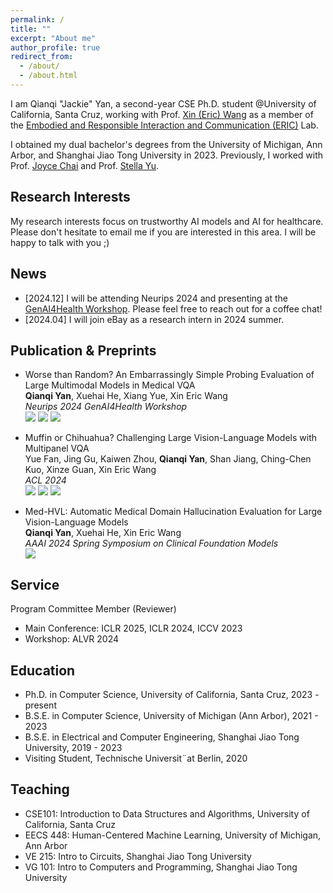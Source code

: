 ```yaml
---
permalink: /
title: ""
excerpt: "About me"
author_profile: true
redirect_from: 
  - /about/
  - /about.html
---
```

I am Qianqi "Jackie" Yan, a second-year CSE Ph.D. student @University of California, Santa Cruz, working with Prof. [Xin (Eric) Wang](https://eric-xw.github.io/) as a member of the [Embodied and Responsible Interaction and Communication (ERIC)](http://eric-lab.soe.ucsc.edu/home) Lab.

I obtained my dual bachelor's degrees from the University of Michigan, Ann Arbor, and Shanghai Jiao Tong University in 2023. Previously, I worked with Prof. [Joyce Chai](https://web.eecs.umich.edu/~chaijy/) and Prof. [Stella Yu](https://www1.icsi.berkeley.edu/~stellayu/).

Research Interests
------
My research interests focus on trustworthy AI models and AI for healthcare. Please don't hesitate to email me if you are interested in this area. I will be happy to talk with you ;)

News
------
* [2024.12] I will be attending Neurips 2024 and presenting at the [GenAI4Health Workshop](https://genai4health.github.io/). Please feel free to reach out for a coffee chat!
* [2024.04] I will join eBay as a research intern in 2024 summer.

Publication & Preprints
------
* Worse than Random? An Embarrassingly Simple Probing Evaluation of Large Multimodal Models in Medical VQA \
  **Qianqi Yan**, Xuehai He, Xiang Yue, Xin Eric Wang \
  *Neurips 2024 GenAI4Health Workshop* \
  <a href='https://arxiv.org/abs/2405.20421'><img src='https://img.shields.io/badge/Paper-Arxiv-red'></a> <a href='https://jackie-2000.github.io/probmed.github.io/'><img src='https://img.shields.io/badge/Project-Page-blue'></a> <a href='https://github.com/eric-ai-lab/ProbMed'><img src='https://img.shields.io/badge/Code-Github-brightgreen?logo=github'></a>
  
* Muffin or Chihuahua? Challenging Large Vision-Language Models with Multipanel VQA \
  Yue Fan, Jing Gu, Kaiwen Zhou, **Qianqi Yan**, Shan Jiang, Ching-Chen Kuo, Xinze Guan, Xin Eric Wang\
  *ACL 2024* \
  <a href='https://arxiv.org/abs/2401.15847'><img src='https://img.shields.io/badge/Paper-Arxiv-red'></a> <a href='https://sites.google.com/view/multipanelvqa/home'><img src='https://img.shields.io/badge/Project-Page-blue'></a> <a href='https://github.com/eric-ai-lab/MultipanelVQA'><img src='https://img.shields.io/badge/Code-Github-brightgreen?logo=github'></a>

* Med-HVL: Automatic Medical Domain Hallucination Evaluation for Large Vision-Language Models \
  **Qianqi Yan**, Xuehai He, Xin Eric Wang \
  *AAAI 2024 Spring Symposium on Clinical Foundation Models* \
  <a href='https://scholar.google.com/citations?view_op=view_citation&hl=en&user=MYrX5ooAAAAJ&citation_for_view=MYrX5ooAAAAJ:u-x6o8ySG0sC'><img src='https://img.shields.io/badge/Paper-Open_Review-red'></a>

Service
------
Program Committee Member (Reviewer)
* Main Conference: ICLR 2025, ICLR 2024, ICCV 2023
* Workshop: ALVR 2024

Education
------
* Ph.D. in Computer Science, University of California, Santa Cruz, 2023 - present
* B.S.E. in Computer Science, University of Michigan (Ann Arbor), 2021 - 2023
* B.S.E. in Electrical and Computer Engineering, Shanghai Jiao Tong University, 2019 - 2023
* Visiting Student, Technische Universit¨at Berlin, 2020

Teaching
------
* CSE101: Introduction to Data Structures and Algorithms, University of California, Santa Cruz
* EECS 448: Human-Centered Machine Learning, University of Michigan, Ann Arbor
* VE 215: Intro to Circuits, Shanghai Jiao Tong University
* VG 101: Intro to Computers and Programming, Shanghai Jiao Tong University
